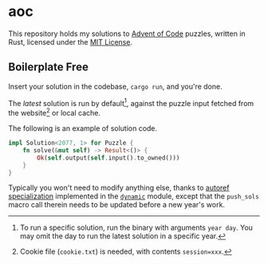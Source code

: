 # aoc

This repository holds my solutions to [Advent of Code](https://adventofcode.com/) puzzles, written in Rust, licensed under the [MIT License](/LICENSE).

## Boilerplate Free

Insert your solution in the codebase, `cargo run`, and you're done.

The *latest* solution is run by default[^1], against the puzzle input fetched from the website[^2] or local cache.

The following is an example of solution code.

```rust
impl Solution<2077, 1> for Puzzle {
    fn solve(&mut self) -> Result<()> {
        Ok(self.output(self.input().to_owned()))
    }
}
```

Typically you won't need to modify anything else, thanks to [autoref specialization](https://github.com/dtolnay/case-studies/blob/master/autoref-specialization/README.md) implemented in the [`dynamic`](/src/dynamic.rs) module, except that the `push_sols` macro call therein needs to be updated before a new year's work.

[^1]: To run a specific solution, run the binary with arguments `year day`.
You may omit the day to run the latest solution in a specific year.
[^2]: Cookie file (`cookie.txt`) is needed, with contents `session=xxx`.
